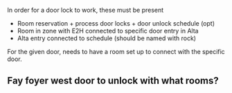 In order for a door lock to work, these must be present
- Room reservation + process door locks + door unlock schedule (opt)
- Room in zone with E2H connected to specific door entry in Alta
- Alta entry connected to schedule (should be named with rock)

For the given door, needs to have a room set up to connect with the specific door.

Fay foyer west door to unlock with what rooms?
- 
